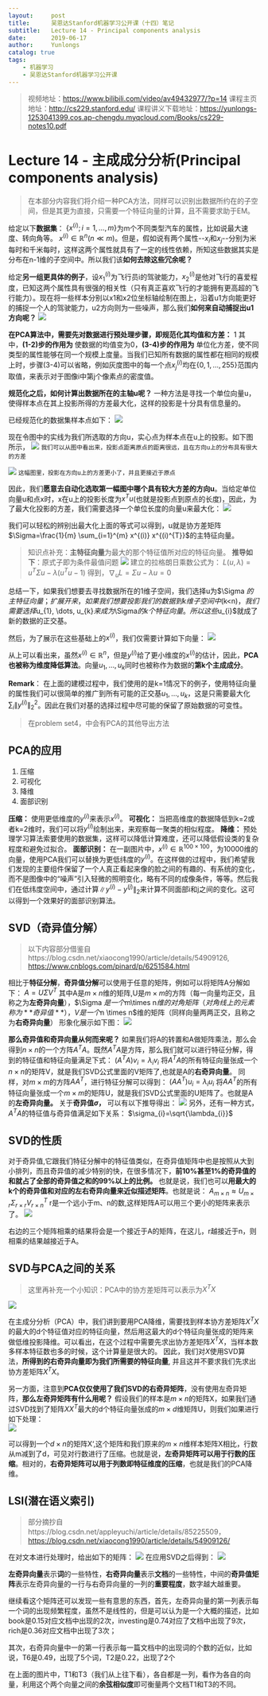 ```yaml
---
layout:     post
title:      吴恩达Stanford机器学习公开课（十四）笔记
subtitle:   Lecture 14 - Principal components analysis
date:       2019-06-17
author:     Yunlongs
catalog: true
tags:
    - 机器学习
    - 吴恩达Stanford机器学习公开课
---
```


>视频地址：https://www.bilibili.com/video/av49432977/?p=14
课程主页地址：http://cs229.stanford.edu/
课程讲义下载地址：https://yunlongs-1253041399.cos.ap-chengdu.myqcloud.com/Books/cs229-notes10.pdf

# Lecture 14 - 主成成分分析(Principal components analysis)

>在本部分内容我们将介绍一种PCA方法，同样可以识别出数据所约在的子空间，但是其更为直接，只需要一个特征向量的计算，且不需要求助于EM。

给定以下**数据集**： $\{x^{(i)} ; i=1, \ldots, m\}$为m个不同类型汽车的属性，比如说最大速度、转向角等。 $x^{(i)} \in \mathbb{R}^{n}$$(n \ll m)$。但是，假如说有两个属性--$x_{i}$和$x_j$--分别为米每时和千米每时，这样这两个属性就具有了一定的线性依赖，所知这些数据其实是分布在n-1维的子空间中。所以我们该**如何去除这些冗余呢？**

给定**另一组更具体的例子**，设$x_{1}^{(i)}$为飞行员i的驾驶能力，$x_{2}^{(i)}$是他对飞行的喜爱程度，已知这两个属性具有很强的相关性（只有真正喜欢飞行的才能拥有更高超的飞行能力）。现在将一些样本分别以x1和x2位坐标轴绘制在图上，沿着u1方向能更好的捕捉一个人的驾驶能力，u2方向则为一些噪声，那么我们**如何来自动捕捉出u1方向呢？**
![](https://yunlongs-1253041399.cos.ap-chengdu.myqcloud.com/image/Stanford/lecture-14-1.jpg)

**在PCA算法中，需要先对数据进行预处理步骤，即规范化其均值和方差：**
1[](https://yunlongs-1253041399.cos.ap-chengdu.myqcloud.com/image/Stanford/lecture-14-2.jpg)
其中，**(1-2)步的作用为** 使数据的均值变为0，**(3-4)步的作用为** 单位化方差，使不同类型的属性能够在同一个规模上度量。当我们已知所有数据的属性都在相同的规模上时，步骤(3-4)可以省略，例如灰度图中的每一个点$x_{j}^{(i)}$均在$\{0,1, \ldots, 255\}$范围内取值，来表示对于图像i中第j个像素点的密度值。

**规范化之后，如何计算出数据所在的主轴u呢？** 一种方法是寻找一个单位向量u，使得样本点在其上投影所得的方差最大化，这样的投影是十分具有信息量的。

已经规范化的数据集样本点如下：
![](https://yunlongs-1253041399.cos.ap-chengdu.myqcloud.com/image/Stanford/lecture-14-3.jpg)

现在令图中的实线为我们所选取的方向u，实心点为样本点在u上的投影。如下图所示，
![](https://yunlongs-1253041399.cos.ap-chengdu.myqcloud.com/image/Stanford/lecture-14-4.jpg)
`我们可以从图中看出来，投影点距离原点的距离很远，且在方向u上的分布具有很大的方差`

![](https://yunlongs-1253041399.cos.ap-chengdu.myqcloud.com/image/Stanford/lecture-14-5.jpg)
`这幅图里，投影在方向u上的方差更小了，并且更接近于原点`

因此，我们**愿意去自动化选取第一幅图中哪个具有较大方差的方向u**。当给定单位向量u和点x时，x在u上的投影长度为$x^{T} u$(也就是投影点到原点的长度)，因此，为了最大化投影的方差，我们需要选择一个单位长度的向量u来最大化：
![](https://yunlongs-1253041399.cos.ap-chengdu.myqcloud.com/image/Stanford/lecture-14-6.jpg)

我们可以轻松的辨别出最大化上面的等式可以得到，u就是协方差矩阵$\Sigma=\frac{1}{m} \sum_{i=1}^{m} x^{(i)} x^{(i)^{T}}$的主特征向量。
>知识点补充：**主特征向量**为最大的那个特征值所对应的特征向量。
**推导如下**：原式子即为条件最值问题
![](https://yunlongs-1253041399.cos.ap-chengdu.myqcloud.com/image/Stanford/lecture-14-7.jpg)
建立的拉格朗日乘数公式为：
$L(u,λ)=u^T\Sigma u-λ(u^Tu-1)$
得到，$\nabla_{u}L = \Sigma u-λu = 0$

总结一下，如果我们想要去寻找数据所在的1维子空间，我们选择u为$\Sigma $的主特征向量；扩展开来，如果我们想要投影我们的数据到k维子空间中$(k<n)$，我们需要选择$u_{1}, \dots, u_{k}$来成为$\Sigma$的k个特征向量。所以这些$u_{i}$就成了新的数据的正交基。

然后，为了展示在这些基础上的$x^{(i)}$，我们仅需要计算如下向量：
![](https://yunlongs-1253041399.cos.ap-chengdu.myqcloud.com/image/Stanford/lecture-14-8.jpg)

从上可以看出来，虽然$x^{(i)} \in \mathbb{R}^{n}$，但是$y^{(i)}$给了更小维度的$x^{(i)}$的估计，因此，**PCA也被称为维度降低算法**。向量$u_{1}, \dots, u_{k}$同时也被称作为数据的**第k个主成成分**。

**Remark**： 在上面的建模过程中，我们使用的是k=1情况下的例子，使用特征向量的属性我们可以很简单的推广到所有可能的正交基$u_{1}, \dots, u_{k}$，这是只需要最大化$\sum_{i}\|y^{(i)}\|_{2}^{2}$。因此在我们对基的选择过程中尽可能的保留了原始数据的可变性。

>在problem set4，中会有PCA的其他导出方法

## PCA的应用
1. 压缩
2. 可视化
3. 降维
4. 面部识别

**压缩：** 使用更低维度的$y^{(i)}$来表示$x^{(i)}$。
**可视化：** 当把高维度的数据降低到k=2或者k=2维时，我们可以将$y^{(i)}$绘制出来，来观察每一聚类的相似程度。
**降维：** 预处理学习算法索要使用的数据集，这样可以降低计算难度，还可以降低假设类的复杂程度和避免过拟合。
**面部识别：** 在一副图片中，$x^{(i)} \in \mathbb{R}^{100 \times 100}$，为10000维的向量，使用PCA我们可以替换为更低纬度的$y^{(i)}$。在这样做的过程中，我们希望我们发现的主要组件保留了一个人真正看起来像的脸之间的有趣的、有系统的变化，而不是图像中的“噪声”引入轻微的照明变化，略有不同的成像条件，等等。然后我们在低纬度空间中，通过计算$\|y^{(i)}-y^{(j)}\|_{2}$来计算不同面部i和j之间的变化。这可以得到一个效果好的面部识别算法。


## SVD（奇异值分解）
>以下内容部分借鉴自https://blog.csdn.net/xiaocong1990/article/details/54909126,
https://www.cnblogs.com/pinard/p/6251584.html

相比于**特征分解**，**奇异值分解**可以使用于任意的矩阵，例如可以将矩阵A分解如下：
$A=U \Sigma V^{T}$
其中A是$m \times n$维的矩阵,U是$m\times m$的方阵（每一向量均正交，且称之为**左奇异向量**），$\Sigma $是一个$m\times n$维的对角矩阵（对角线上的元素称为**奇异值**），V是一个$n \times n$维的矩阵（同样向量两两正交，且称之为**右奇异向量**）
形象化展示如下图：
![](https://yunlongs-1253041399.cos.ap-chengdu.myqcloud.com/image/Stanford/lecture-14-9.png)

**那么奇异值和奇异向量从何而来呢？**
如果我们将A的转置和A做矩阵乘法，那么会得到$n \times n$的一个方阵$A^TA$。既然$A^TA$是方阵，那么我们就可以进行特征分解，得到的特征值和特征向量满足下式：
$\left(A^{T} A\right) v_{i}=\lambda_{i} v_{i}$
将$A^TA$的所有特征向量张成一个$n \times n$的矩阵V，就是我们SVD公式里面的V矩阵了,也就是A的**右奇异向量**。
同样，对$m \times m$的方阵$AA^T$，进行特征分解可以得到：
$\left(A A^{T}\right) u_{i}=\lambda_{i} u_{i}$
将$AA^T$的所有特征向量张成一个$m \times m$的矩阵U，就是我们SVD公式里面的U矩阵了。也就是A的**左奇异向量。**
关于**奇异值$\sigma$，** 可以有以下推导得出：
![](https://yunlongs-1253041399.cos.ap-chengdu.myqcloud.com/image/Stanford/lecture-14-10.jpg)
另外，还有一种方式，$A^TA$的特征值与奇异值满足如下关系：
$\sigma_{i}=\sqrt{\lambda_{i}}$

## SVD的性质

对于奇异值,它跟我们特征分解中的特征值类似，在奇异值矩阵中也是按照从大到小排列，而且奇异值的减少特别的快，在很多情况下，**前10%甚至1%的奇异值的和就占了全部的奇异值之和的99%以上的比例。** 也就是说，我们也可以**用最大的k个的奇异值和对应的左右奇异向量来近似描述矩阵**。也就是说：
$A_{m \times n} \approx U_{m \times r} \Sigma_{r \times r} V_{r \times n}^{T}$
r是一个远小于m、n的数,这样矩阵A可以用三个更小的矩阵来表示了。
![](https://yunlongs-1253041399.cos.ap-chengdu.myqcloud.com/image/Stanford/lecture-14-11.png)

右边的三个矩阵相乘的结果将会是一个接近于A的矩阵，在这儿，r越接近于n，则相乘的结果越接近于A。

## SVD与PCA之间的关系
>这里再补充一个小知识：PCA中的协方差矩阵可以表示为$X^TX$

![](https://yunlongs-1253041399.cos.ap-chengdu.myqcloud.com/image/Stanford/lecture-14-12.jpg)

在主成分分析（PCA）中，我们讲到要用PCA降维，需要找到样本协方差矩阵$X^TX$的最大的d个特征值对应的特征向量，然后用这最大的d个特征向量张成的矩阵来做低维投影降维。可以看出，在这个过程中需要先求出协方差矩阵$X^TX$，当样本数多样本特征数也多的时候，这个计算量是很大的。
因此，我们对$X$使用SVD算法，**所得到的右奇异向量即为我们所需要的特征向量**, 并且这并不要求我们先求出协方差矩阵$X^TX$。

另一方面，注意到**PCA仅仅使用了我们SVD的右奇异矩阵**，没有使用左奇异矩阵，**那么左奇异矩阵有什么用呢？**
假设我们的样本是$m \times n$的矩阵X，如果我们通过SVD找到了矩阵$XX^T$最大的d个特征向量张成的$m \times d$维矩阵U，则我们如果进行如下处理：\
![](https://yunlongs-1253041399.cos.ap-chengdu.myqcloud.com/image/Stanford/lecture-14-13.jpg)

可以得到一个$d \times n$的矩阵X‘,这个矩阵和我们原来的$m \times n$维样本矩阵X相比，行数从m减到了d，可见对行数进行了压缩。也就是说，**左奇异矩阵可以用于行数的压缩**。相对的，**右奇异矩阵可以用于列数即特征维度的压缩**，也就是我们的PCA降维。　　

## LSI(潜在语义索引)
>部分摘抄自https://blog.csdn.net/appleyuchi/article/details/85225509，https://blog.csdn.net/xiaocong1990/article/details/54909126/

在对文本进行处理时，给出如下的矩阵：
![](https://yunlongs-1253041399.cos.ap-chengdu.myqcloud.com/image/Stanford/lecture-14-14.jpg)
在应用SVD之后得到：
![](https://yunlongs-1253041399.cos.ap-chengdu.myqcloud.com/image/Stanford/lecture-14-15.jpg)

**左奇异向量**表示**词**的一些特性，**右奇异向量**表示**文档**的一些特性，中间的**奇异值矩阵**表示左奇异向量的一行与右奇异向量的一列的**重要程度**，数字越大越重要。

继续看这个矩阵还可以发现一些有意思的东西，首先，左奇异向量的第一列表示每一个词的出现频繁程度，虽然不是线性的，但是可以认为是一个大概的描述，比如book是0.15对应文档中出现的2次，investing是0.74对应了文档中出现了9次，rich是0.36对应文档中出现了3次；

其次，右奇异向量中一的第一行表示每一篇文档中的出现词的个数的近似，比如说，T6是0.49，出现了5个词，T2是0.22，出现了2个

在上面的图片中，T1和T3（我们从上往下看），各自都是一列，看作为各自的向量，利用这个两个向量之间的**余弦相似度**即可衡量两个文档T1和T3的不同。